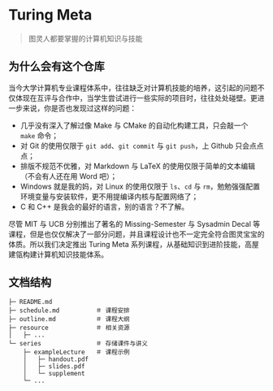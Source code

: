 # Turing Meta

> 图灵人都要掌握的计算机知识与技能

## 为什么会有这个仓库

当今大学计算机专业课程体系中，往往缺乏对计算机技能的培养，这引起的问题不仅体现在互评与合作中，当学生尝试进行一些实际的项目时，往往处处碰壁。更进一步来说，你是否也发现过这样的问题：

- 几乎没有深入了解过像 Make 与 CMake 的自动化构建工具，只会敲一个 `make` 命令；
- 对 Git 的使用仅限于 `git add`、`git commit` 与 `git push`，上 Github 只会点点点；
- 排版不规范不优雅，对 Markdown 与 LaTeX 的使用仅限于简单的文本编辑（不会有人还在用 Word 吧）；
- Windows 就是我的妈，对 Linux 的使用仅限于 `ls`、`cd` 与 `rm`，勉勉强强配置环境变量与安装软件，更不用提编译内核与配置网络了；
- C 和 C++ 是我会的最好的语言，别的语言？不了解。

尽管 MIT 与 UCB 分别推出了著名的 Missing-Semester 与 Sysadmin Decal 等课程，但是也仅仅解决了一部分问题，并且课程设计也不一定完全符合图灵宝宝的体质。所以我们决定推出 Turing Meta 系列课程，从基础知识到进阶技能，高屋建瓴构建计算机知识技能体系。

<!-- Meta，取元意 -->

## 文档结构

```
├─ README.md
├─ schedule.md          ＃ 课程安排
├─ outline.md           ＃ 课程大纲
├─ resource             ＃ 相关资源
│   ├─ ...  
└─ series               ＃ 存储课件与讲义
    ├─ exampleLecture   ＃ 课程示例
    │   ├─ handout.pdf
    │   ├─ slides.pdf
    │   └─ supplement
    └─ ...   
```